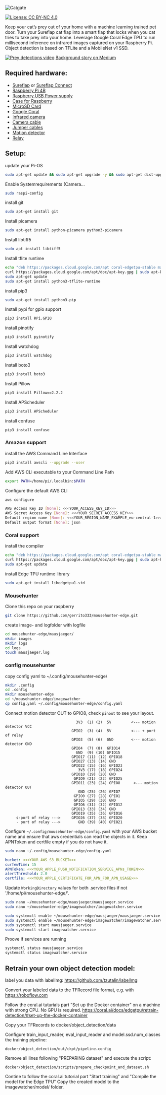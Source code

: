 ![Catgate](docs/header.jpg)

[![License: CC BY-NC 4.0](https://img.shields.io/badge/License-CC%20BY--NC%204.0-lightgrey.svg)](https://creativecommons.org/licenses/by-nc/4.0/)

Keep your cat’s prey out of your home with a machine learning trained pet door.
Turn your Sureflap cat flap into a smart flap that locks when you cat tries to take prey into your home.
Leverage Google Coral Edge TPU to run millisecond inference on infrared images captured on your Raspberry Pi. Object detection is based on TFLite and a MobileNet v1 SSD.

[![Prey detections video](docs/video_thumb.png)](https://youtu.be/7k1KKuclu8M)
[Background story on Medium](https://link.medium.com/ZWStYOJhKcb)

## Required hardware:

* [Sureflap](https://amzn.to/3mB8hc0) or [Sureflap Connect](https://amzn.to/3aFExbP)
* [Raspberry Pi 4B](https://amzn.to/2KiHtAl)
* [Raspberry USB Power supply](https://amzn.to/2LRrMAk)
* [Case for Raspberry](https://amzn.to/3nHltxb)
* [MicroSD Card](https://amzn.to/37IbhPM)
* [Google Coral](https://amzn.to/3aB5o8S)
* [Infrared camera](https://amzn.to/38tSWF4)
* [Camera cable](https://amzn.to/3mGkagM)
* [Jumper cables](https://amzn.to/3rkcYue)
* [Motion detector](https://amzn.to/3aB6nWC)
* [Relay](https://amzn.to/38oLVpe)

## Setup:

update your Pi-OS
```bash
sudo apt-get update && sudo apt-get upgrade -y && sudo apt-get dist-upgrade
```

Enable Systemrequirements (Camera...
```bash
sudo raspi-config
```
install git
```bash
sudo apt-get install git
```

Install picamera
```bash
sudo apt-get install python-picamera python3-picamera
```

Install libtiff5
```bash
sudo apt install libtiff5
```

Install tflite runtime
```bash
echo "deb https://packages.cloud.google.com/apt coral-edgetpu-stable main" | sudo tee /etc/apt/sources.list.d/coral-edgetpu.list
curl https://packages.cloud.google.com/apt/doc/apt-key.gpg | sudo apt-key add -
sudo apt-get update
sudo apt-get install python3-tflite-runtime
```

install pip3
```bash
sudo apt-get install python3-pip
```

Install pypi for gpio support
```bash
pip3 install RPi.GPIO
```

install pinotify
```bash
pip3 install pyinotify
```

Install watchdog
```bash
pip3 install watchdog
```

Install boto3
```bash
pip3 install boto3
```

Install Pillow
```bash
pip3 install Pillow==2.2.2
```

Install APScheduler
```bash
pip3 install APScheduler
```

install confuse
```bash
pip3 install confuse
```

### Amazon support
install the AWS Command Line Interface
```bash
pip3 install awscli --upgrade --user
```

Add AWS CLI executable to your Command Line Path
```bash
export PATH=/home/pi/.localbin:$PATH
```

Configure the default AWS CLI
```bash
aws configure

AWS Access Key ID [None]: <<<YOUR_ACCESS_KEY_ID>>>
AWS Secret Access Key [None]: <<<YOUR_SECRET_ACCESS_KEY>>>
Default region name [None]: <<<YOUR_REGION_NAME_EXAMPLE_eu-central-1>>>
Default output format [None]: json
```

### Coral support
install the compiler 
```bash
echo "deb https://packages.cloud.google.com/apt coral-edgetpu-stable main" | sudo tee /etc/apt/sources.list.d/coral-edgetpu.list
curl https://packages.cloud.google.com/apt/doc/apt-key.gpg | sudo apt-key add -
sudo apt-get update
```
install Edge TPU runtime library
```bash
sudo apt-get install libedgetpu1-std
```

### Mousehunter 
Clone this repo on your raspberry
```bash
git clone https://github.com/gerrito333/mousehunter-edge.git
```
create image- and logfolder with logfile
```bash
cd mousehunter-edge/mausjaeger/
mkdir images
mkdir logs
cd logs
touch mausjaeger.log
```

### config mousehunter
copy config yaml to ~/.config/mousehunter-edge/
```bash
mkdir .config
cd .config
mkdir mousehunter-edge
cd ~/mousehunter-edge/imagewatcher
cp config.yaml ~/.config/mousehunter-edge/config.yaml
```

Connect motion detector OUT to GPIO8, check `pinout` to see your layout.

```
                                3V3  (1) (2)  5V         <--- motion detector VCC
                              GPIO2  (3) (4)  5V         <--- + port of relay
                              GPIO3  (5) (6)  GND        <--- motion detector GND
                              GPIO4  (7) (8)  GPIO14
                                GND  (9) (10) GPIO15
                              GPIO17 (11) (12) GPIO18
                              GPIO27 (13) (14) GND
                              GPIO22 (15) (16) GPIO23
                                 3V3 (17) (18) GPIO24
                              GPIO10 (19) (20) GND
                               GPIO9 (21) (22) GPIO25
                              GPIO11 (23) (24) GPIO8      <--- motion detector OUT
                                 GND (25) (26) GPIO7
                               GPIO0 (27) (28) GPIO1
                               GPIO5 (29) (30) GND
                               GPIO6 (31) (32) GPIO12
                              GPIO13 (33) (34) GND
                              GPIO19 (35) (36) GPIO16
     s-port of relay --->     GPIO26 (37) (38) GPIO20
     - port of relay --->        GND (39) (40) GPIO21
```


Configure  `~/.config/mousehunter-edge/config.yaml` with your AWS bucket name and ensure that aws credentials can read the objects in it.
Keep APNToken and certfile empty if you do not have it.

```bash
sudo nano ~/.config/mousehunter-edge/config.yaml
```

``` yaml
bucket: <<<YOUR_AWS_S3_BUCKET>>>
curfewTime: 15
APNToken: <<<YOUR_APPLE_PUSH_NOTIFICATION_SERVICE_APNs_TOKEN>>>
alertThreshold: 2.0
certfile: <<<YOUR_APPLE_CERTIFICATE_FOR_APN_FOR_APN_USAGE>>>
```

Update `WorkingDirectory` values for both .service files if not '/home/pi/mousehunter-edge/'.
```bash
sudo nano ~/mousehunter-edge/mausjaeger/mausjaeger.service
sudo nano ~/mousehunter-edge/imagewatcher/imagewatcher.service
```

```bash
sudo systemctl enable ~/mousehunter-edge/mausjaeger/mausjaeger.service
sudo systemctl enable ~/mousehunter-edge/imagewatcher/imagewatcher.service
sudo systemctl start mausjaeger.service
sudo systemctl start imagewatcher.service
```

Proove if services are running
```bash
systemctl status mausjaeger.service
systemctl status imagewatcher.service
```
## Retrain your own object detection model:

label you data with labelImg:
https://github.com/tzutalin/labelImg

Convert your labeled data to the TFRecord file format, e.g. with https://roboflow.com

Follow the coral.ai tuturials part "Set up the Docker container" on a machine with strong CPU. No GPU is required.
https://coral.ai/docs/edgetpu/retrain-detection/#set-up-the-docker-container

Copy your TFRecords to docker/object_detection/data

Configure train_input_reader, eval_input_reader and model.ssd.num_classes  the training pipeline:
```
docker/object_detection/out/ckpt/pipeline.config
```
Remove all lines following "PREPARING dataset" and execute the script:
```
docker/object_detection/scripts/prepare_checkpoint_and_dataset.sh
```

Contine to follow the coral.ai tutorial part "Start training" and "Compile the model for the Edge TPU"
Copy the created model to the imagewatcher/model/ folder.
